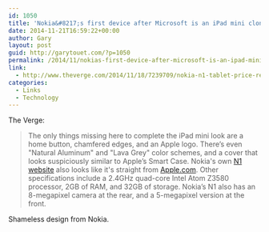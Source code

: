 ```yaml
---
id: 1050
title: 'Nokia&#8217;s first device after Microsoft is an iPad mini clone that runs Android'
date: 2014-11-21T16:59:22+00:00
author: Gary
layout: post
guid: http://garytouet.com/?p=1050
permalink: /2014/11/nokias-first-device-after-microsoft-is-an-ipad-mini-clone-that-runs-android/
link:
  - http://www.theverge.com/2014/11/18/7239709/nokia-n1-tablet-price-release-date
categories:
  - Links
  - Technology
---
```


The Verge:
<blockquote>The only things missing here to complete the iPad mini look are a home button, chamfered edges, and an Apple logo. There’s even &quot;Natural Aluminum&quot; and &quot;Lava Grey&quot; color schemes, and a cover that looks suspiciously similar to Apple’s Smart Case. Nokia's own <a href="http://n1.nokia.com/" title="Nokia N1">N1 website</a> also looks like it's straight from <a href="http://www.apple.com/" title="Apple.com">Apple.com</a>. Other specifications include a 2.4GHz quad-core Intel Atom Z3580 processor, 2GB of RAM, and 32GB of storage. Nokia’s N1 also has an 8-megapixel camera at the rear, and a 5-megapixel version at the front.</blockquote>

Shameless design from Nokia.
